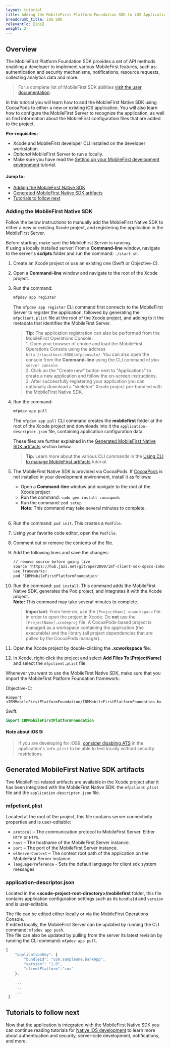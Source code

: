 ```yaml
---
layout: tutorial
title: Adding the MobileFirst Platform Foundation SDK to iOS Applications
breadcrumb_title: iOS SDK
relevantTo: [ios]
weight: 2
---
```

## Overview
The MobileFirst Platform Foundation SDK provides a set of API methods enabling a developer to implement various MobileFirst features, such as: authentication and security mechanisms, notifications, resource requests, collecting analytics data and more.

> For a complete list of MobileFirst SDK abilities [visit the user documentation](http://www-01.ibm.com/support/knowledgecenter/SSHS8R_8.0.0/wl_welcome.html).

In this tutorial you will learn how to add the MobileFirst Native SDK using CocoaPods to either a new or existing iOS application. You will also learn how to configure the MobileFirst Server to recognize the application, as well as find information about the MobileFirst configuration files that are added to the project.

**Pre-requisites:** 

- Xcode and MobileFirst developer CLI installed on the developer workstation.  
- *Optional* MobileFirst Server to run a locally.
- Make sure you have read the [Setting up your MobileFirst development environment](../../setting-up-the-mobilefirst-development-environment) tutorial.

#### Jump to:

- [Adding the MobileFirst Native SDK](#adding-the-mobilefirst-native-sdk)
- [Generated MobileFirst Native SDK artifacts](#generated-mobilefirst-native-sdk-artifacts)
- [Tutorials to follow next](#tutorials-to-follow-next)

### Adding the MobileFirst Native SDK
Follow the below instructions to manually add the MobileFirst Native SDK to either a new or existing Xcode project, and registering the application in the MobileFirst Server.

Before starting, make sure the MobileFirst Server is running.  
If using a locally installed server: From a **Command-line** window, navigate to the server's **scripts** folder and run the command: `./start.sh`.

1. Create an Xcode project or use an existing one (Swift or Objective-C).  

2. Open a **Command-line** window and navigate to the root of the Xcode project.  

3. Run the command: 
 
    ```bash
    mfpdev app register
    ```
    
    The `mfpdev app register` CLI command first connects to the MobileFirst Server to register the application, followed by generating the `mfpclient.plist` file at the root of the Xcode project, and adding to it the metadata that identifies the MobileFirst Server.
        
    > <b>Tip:</b> The application registration can also be performed from the MobileFirst Operations Console:    
        1. Open your browser of choice and load the MobileFirst Operations Console using the address `http://localhost:9080/mfpconsole/`. You can also open the console from the **Command-line** using the CLI command `mfpdev server console`.  
        2. Click on the "Create new" button next to "Applications" to create a new application and follow the on-screen instructions.  
        3. After successfully registering your application you can optionally download a "skeleton" Xcode project pre-bundled with the MobileFirst Native SDK.

4. Run the command: 
 
    ```bash
    mfpdev app pull
    ```
    The `mfpdev app pull` CLI command creates the **mobilefirst** folder at the root of the Xcode project and downloads into it the `application-descriptor.json` file, containing application configuration data.
    
    These files are further explained in the [Generated MobileFirst Native SDK artifacts](#generated-mobilefirst-native-sdk-artifacts) section below.
    
    > <b>Tip:</b> Learn more about the various CLI commands in the [Using CLI to manage MobileFirst artifacts](../../client-side-development/using-cli-to-manage-mobilefirst-artifacts/) tutorial.
        
5. The MobileFirst Native SDK is provided via CocoaPods. If [CocoaPods](http://guides.cocoapods.org) is not installed in your development environment, install it as follows:    
    - Open a **Command-line** window and navigate to the root of the Xcode project
    - Run the command: `sudo gem install cocoapods`
    - Run the command: `pod setup`  
    **Note:** This command may take several minutes to complete.<br><br>
    
6. Run the command: `pod init`. This creates a `Podfile`.
7. Using your favorite code editor, open the `Podfile`.
8. Comment out or remove the contents of the file.
9. Add the following lines and save the changes:

    ```xml
    // remove source before going live
    source 'https://hub.jazz.net/git/oper2000/imf-client-sdk-specs-inhouse.git' 
    use_frameworks! 
    pod 'IBMMobileFirstPlatformFoundation'
    ```
10. Run the command: `pod install`. This command adds the MobileFirst Native SDK, generates the Pod project, and integrates it with the Xcode project.  
    **Note:** This command may take several minutes to complete.
    
    > <b>Important</b>: From here on, use the `[ProjectName].xcworkspace` file in order to open the project in Xcode. Do <b>not</b> use the `[ProjectName].xcodeproj` file. A CocoaPods-based project is managed as a workspace containing the application (the executable) and the library (all project dependencies that are pulled by the CocoaPods manager).
11. Open the Xcode project by double-clicking the <b>.xcworkspace</b> file.
12. In Xcode, right-click the project and select <b>Add Files To [ProjectName]</b> and select the `mfpclient.plist` file.

Whenever you want to use the MobileFirst Native SDK, make sure that you import the MobileFirst Platform Foundation framework:

Objective-C:

```objc
#import <IBMMobileFirstPlatformFoundation/IBMMobileFirstPlatformFoundation.h> 
```

Swift:

```swift
import IBMMobileFirstPlatformFoundation
```

#### Note about iOS 9:
> If you are developing for iOS9, [consider disabling ATS](http://iosdevtips.co/post/121756573323/ios-9-xcode-7-http-connect-server-error) in the application's `info.plist` to be able to test locally without security restrictions.

## Generated MobileFirst Native SDK artifacts
Two MobileFirst-related artifacts are available in the Xcode project after it has been integrated with the MobileFirst Native SDK: the `mfpclient.plist` file and the `application-descriptor.json` file.

### mfpclient.plist 
Located at the root of the project, this file contains server connectivity properties and is user-editable:

- `protocol` – The communication protocol to MobileFirst Server. Either `HTTP` or `HTPS`.
- `host` – The hostname of the MobileFirst Server instance.
- `port` – The port of the MobileFirst Server instance.
- `wlServerContext` – The context root path of the application on the MobileFirst Server instance.
- `languagePreference` - Sets the default language for client sdk system messages

### application-descriptor.json
Located in the **&lt;xcode-project-root-directory&gt;/mobilefirst** folder, this file contains application configuration settings such as its `bundleId` and `version` and is user-editable.

The file can be edited either locally or via the MobileFirst Operations Console.  
If edited locally, the MobileFirst Server can be updated by running the CLI command: `mfpdev app push`.  
The file can also be updated by pulling from the server its latest revision by running the CLI command: `mfpdev app pull`.

```javascript
{
    "applicationKey": {
        "bundleId": "com.sampleone.bankApp",
        "version": "1.0",
        "clientPlatform":"ios"
    },
  
    ...
    ...
    ...
 }
 ```

## Tutorials to follow next
Now that the application is integrated with the MobileFirst Native SDK you can continue reading tutorials for [Native iOS development](../../ios-tutorials/) to learn more about authentication and security, server-side development, notifications, and more.